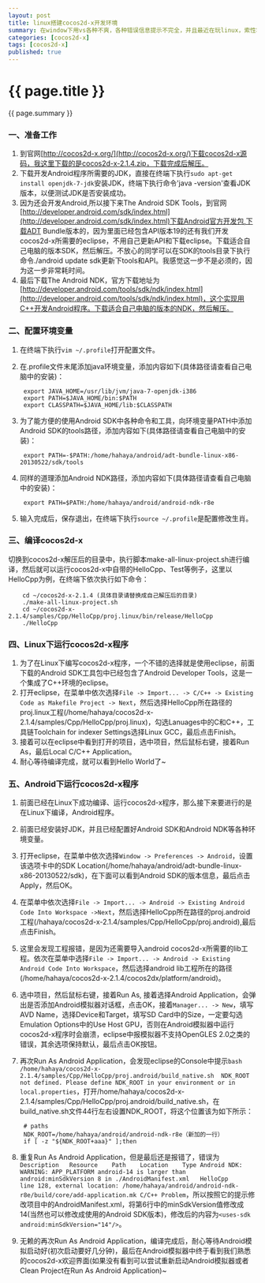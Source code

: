 ```yaml
---
layout: post
title: linux搭建cocos2d-x开发环境
summary: 在window下用vs各种不爽，各种错误信息提示不完全，并且最近在玩linux，索性将cocos2d-x也移到linux下学习，但是在编译例子中的HelloCpp还是遇到各种坑爹的问题，弄了半天，才完全编译好HelloCpp，记录下问题修改过程，方便以后遇到想到的问题。
categories: [cocos2d-x]
tags: [cocos2d-x]
published: true
---
```


# {{ page.title }} #
{{ page.summary }}

### 一、准备工作 ###
1. 到官网[http://cocos2d-x.org/](http://cocos2d-x.org/)下载cocos2d-x源码，我这里下载的是cocos2d-x-2.1.4.zip，下载完成后解压。  
2. 下载开发Android程序所需要的JDK，直接在终端下执行`sudo apt-get install openjdk-7-jdk`安装JDK，终端下执行命令'java -version'查看JDK版本，以便测试JDK是否安装成功。  
2. 因为还会开发Android,所以接下来The Android SDK Tools，到官网[http://developer.android.com/sdk/index.html](http://developer.android.com/sdk/index.html)下载Android官方开发包,下载ADT Bundle版本的，因为里面已经包含API版本19的还有我们开发cocos2d-x所需要的eclipse，不用自己更新API和下载eclipse。下载适合自己电脑的版本SDK，然后解压。不放心的同学可以在SDK的tools目录下执行命令./android update sdk更新下tools和API。我感觉这一步不是必须的，因为这一步非常耗时间。  
3. 最后下载The Android NDK，官方下载地址为[http://developer.android.com/tools/sdk/ndk/index.html](http://developer.android.com/tools/sdk/ndk/index.html)，这个实现用C++开发Android程序。下载适合自己电脑的版本的NDK，然后解压。  

### 二、配置环境变量 ###
1. 在终端下执行`vim ~/.profile`打开配置文件。  
2. 在.profile文件末尾添加java环境变量，添加内容如下(具体路径请查看自己电脑中的安装)：  

        export JAVA_HOME=/usr/lib/jvm/java-7-openjdk-i386  
        export PATH=$JAVA_HOME/bin:$PATH  
        export CLASSPATH=$JAVA_HOME/lib:$CLASSPATH  

3. 为了能方便的使用Android SDK中各种命令和工具，向环境变量PATH中添加Android SDK的tools路径，添加内容如下(具体路径请查看自己电脑中的安装)：  

        export PATH=-$PATH:/home/hahaya/android/adt-bundle-linux-x86-20130522/sdk/tools  

4. 同样的道理添加Android NDK路径，添加内容如下(具体路径请查看自己电脑中的安装)：  

        export PATH=$PATH:/home/hahaya/android/android-ndk-r8e  

5. 输入完成后，保存退出，在终端下执行`source ~/.profile`是配置修改生肖。  

### 三、编译cocos2d-x ###
切换到cocos2d-x解压后的目录中，执行脚本make-all-linux-project.sh进行编译，然后就可以运行cocos2d-x中自带的HelloCpp、Test等例子，这里以HelloCpp为例，在终端下依次执行如下命令：  

        cd ~/cocos2d-x-2.1.4 (具体目录请替换成自己解压后的目录)  
        ./make-all-linux-project.sh  
        cd ~/cocos2d-x-2.1.4/samples/Cpp/HelloCpp/proj.linux/bin/release/HelloCpp  
        ./HelloCpp  

### 四、Linux下运行cocos2d-x程序 ###
1. 为了在Linux下编写cocos2d-x程序，一个不错的选择就是使用eclipse，前面下载的Android SDK工具包中已经包含了Android Developer Tools，这是一个集成了C++环境的eclipse。  
2. 打开eclipse，在菜单中依次选择`File -> Import... -> C/C++ -> Existing Code as Makefile Project -> Next`，然后选择HelloCpp所在路径的proj.linux工程(/home/hahaya/cocos2d-x-2.1.4/samples/Cpp/HelloCpp/proj.linux)，勾选Lanuages中的C和C++，工具链Toolchain for indexer Settings选择Linux GCC，最后点击Finish。  
3. 接着可以在eclipse中看到打开的项目，选中项目，然后鼠标右键，接着Run As，最后Local C/C++ Application。  
4. 耐心等待编译完成，就可以看到Hello World了~  

### 五、Android下运行cocos2d-x程序 ###
1. 前面已经在Linux下成功编译、运行cocos2d-x程序，那么接下来要进行的是在Linux下编译，Android程序。  
2. 前面已经安装好JDK，并且已经配置好Android SDK和Android NDK等各种环境变量。  
3. 打开eclipse，在菜单中依次选择`Window -> Preferences -> Android`，设置该选项卡中的SDK Location(/home/hahaya/android/adt-bundle-linux-x86-20130522/sdk)，在下面可以看到Android SDK的版本信息，最后点击Apply，然后OK。  
4. 在菜单中依次选择`File -> Import... -> Android -> Existing Android Code Into Workspace ->Next`，然后选择HelloCpp所在路径的proj.android工程(/hahaya/cocos2d-x-2.1.4/samples/Cpp/HelloCpp/proj.android),最后点击Finish。  
5. 这里会发现工程报错，是因为还需要导入android cocos2d-x所需要的lib工程。依次在菜单中选择`File -> Import... -> Android -> Existing Android Code Into Workspace`，然后选择android lib工程所在的路径(/home/hahaya/cocos2d-x-2.1.4/cocos2dx/platform/android)。  
6. 选中项目，然后鼠标右键，接着Run As, 接着选择Android Application，会弹出是否添加Android模拟器对话框，点击OK，接着`Manager... -> New`，填写AVD Name，选择Device和Target，填写SD Card中的Size，一定要勾选Emulation Options中的Use Host GPU，否则在Android模拟器中运行cocos2d-x程序时会崩溃，eclipse中报模拟器不支持OpenGLES 2.0之类的错误，其余选项保持默认，最后点击OK按钮。  
7. 再次Run As Android Application，会发现eclipse的Console中提示`bash /home/hahaya/cocos2d-x-2.1.4/samples/Cpp/HelloCpp/proj.android/build_native.sh 
NDK_ROOT not defined. Please define NDK_ROOT in your environment or in local.properties`，打开/home/hahaya/cocos2d-x-2.1.4/samples/Cpp/HelloCpp/proj.android/build_native.sh，在build_native.sh文件44行左右设置NDK_ROOT，将这个位置该为如下所示：  

        # paths  
        NDK_ROOT=/home/hahaya/android/android-ndk-r8e（新加的一行）  
        if [ -z "${NDK_ROOT+aaa}" ];then  

8. 重复Run As Android Application，但是最后还是报错了，错误为`Description   Resource    Path    Location    Type
Android NDK: WARNING: APP_PLATFORM android-14 is larger than android:minSdkVersion 8 in ./AndroidManifest.xml   HelloCpp        line 128, external location: /home/hahaya/android/android-ndk-r8e/build/core/add-application.mk C/C++ Problem`，所以按照它的提示修改项目中的AndroidManifest.xml，将第6行中的minSdkVersion值修改成14(当然也可以修改成使用的Android SDK版本)，修改后的内容为`<uses-sdk android:minSdkVersion="14"/>`。  
9. 无赖的再次Run As Android Application，编译完成后，耐心等待Android模拟启动好(初次启动要好几分钟)，最后在Android模拟器中终于看到我们熟悉的cocos2d-x欢迎界面(如果没有看到可以尝试重新启动Android模拟器或者Clean Project在Run As Android Application)~  

